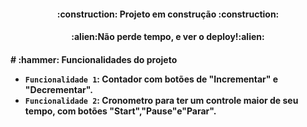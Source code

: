 <h4 align="center";>
:construction: Projeto em construção :construction:
<h4/>
<h4 align="center";>
:alien:Não perde tempo, e ver o deploy!:alien:
<h4/>
# :hammer: Funcionalidades do projeto

- `Funcionalidade 1`: Contador com botões de "Incrementar" e "Decrementar".
- `Funcionalidade 2`: Cronometro para ter um controle maior de seu tempo, com botões "Start","Pause"e"Parar".
